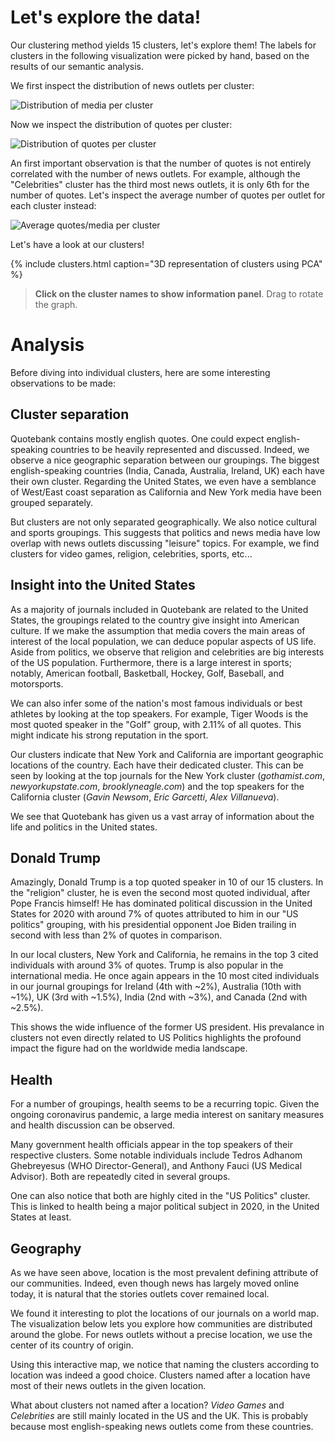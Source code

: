 # Let's explore the data!

Our clustering method yields 15 clusters, let's explore them! The labels for
clusters in the following visualization were picked by hand, based on the
results of our semantic analysis.

We first inspect the distribution of news outlets per cluster:

![Distribution of media per cluster](/assets/img/media_percluster.PNG)

Now we inspect the distribution of quotes per cluster:

![Distribution of quotes per cluster](/assets/img/quotes_percluster.PNG)

An first important observation is that the number of quotes is not entirely correlated with the number of news outlets. For example, although the "Celebrities" cluster has the third most news outlets, it is only 6th for the number of quotes. Let's inspect the average number of quotes per outlet for each cluster instead:

![Average quotes/media per cluster](/assets/img/quotes_peroutlet.PNG)

Let's have a look at our clusters!

{% include clusters.html caption="3D representation of clusters using PCA" %} 

> **Click on the cluster names to show information panel**.
> Drag to rotate the graph.

# Analysis

Before diving into individual clusters, here are some interesting observations to be made:

## Cluster separation
Quotebank contains mostly english quotes. One could expect english-speaking countries to be heavily represented and discussed. Indeed, we observe a nice geographic separation between our groupings. The biggest english-speaking countries (India, Canada, Australia, Ireland, UK) each have their own cluster. Regarding the United States, we even have a semblance of West/East coast separation as California and New York media have been grouped separately.

But clusters are not only separated geographically. We also notice cultural and sports groupings. This suggests that politics and news media have low overlap with news outlets discussing "leisure" topics. For example, we find clusters for video games, religion, celebrities, sports, etc... 

## Insight into the United States
As a majority of journals included in Quotebank are related to the United States, the groupings related to the country give insight into American culture. If we make the assumption that media covers the main areas of interest of the local population, we can deduce popular aspects of US life. Aside from politics, we observe that religion and celebrities are big interests of the US population. Furthermore, there is a large interest in sports; notably, American football, Basketball, Hockey, Golf, Baseball, and motorsports. 

We can also infer some of the nation's most famous individuals or best athletes by looking at the top speakers. For example, Tiger Woods is the most quoted speaker in the "Golf" group, with 2.11% of all quotes. This might indicate his strong reputation in the sport. 

Our clusters indicate that New York and California are important geographic locations of the country. Each have their dedicated cluster. This can be seen by looking at the top journals for the New York cluster (_gothamist.com_, _newyorkupstate.com_, _brooklyneagle.com_) and the top speakers for the California cluster (_Gavin Newsom_, _Eric Garcetti_, _Alex Villanueva_).

We see that Quotebank has given us a vast array of information about the life and politics in the United states. 

## Donald Trump
Amazingly, Donald Trump is a top quoted speaker in 10 of our 15 clusters. In the "religion" cluster, he is even the second most quoted individual, after Pope Francis himself! He has dominated political discussion in the United States for 2020 with around 7% of quotes attributed to him in our "US politics" grouping, with his presidential opponent Joe Biden trailing in second with less than 2% of quotes in comparison. 

In our local clusters, New York and California, he remains in the top 3 cited individuals with around 3% of quotes. Trump is also popular in the international media. He once again appears in the 10 most cited individuals in our journal groupings for Ireland (4th with ~2%), Australia (10th with ~1%), UK (3rd with ~1.5%), India (2nd with ~3%), and Canada (2nd with ~2.5%). 

This shows the wide influence of the former US president. His prevalance in clusters not even directly related to US Politics highlights the profound impact the figure had on the worldwide media landscape. 

## Health
For a number of groupings, health seems to be a recurring topic. Given the ongoing coronavirus pandemic, a large media interest on sanitary measures and health discussion can be observed. 

Many government health officials appear in the top speakers of their respective clusters. Some notable individuals include Tedros Adhanom Ghebreyesus (WHO Director-General), and Anthony Fauci (US Medical Advisor). Both are repeatedly cited in several groups.

One can also notice that both are highly cited in the "US Politics" cluster. This is linked to health being a major political subject in 2020, in the United States at least.

## Geography

As we have seen above, location is the most prevalent defining attribute of our communities. Indeed, even though news has largely moved online today, it is natural that the stories outlets cover remained local.

We found it interesting to plot the locations of our journals on a world map. The visualization below lets you explore how communities are distributed around the globe. For news outlets without a precise location, we use the center of its country of origin.

Using this interactive map, we notice that naming the clusters according to location was indeed a good choice. Clusters named after a location have most of their news outlets in the given location.

What about clusters not named after a location? _Video Games_ and _Celebrities_ are still mainly located in the US and the UK. This is probably because most english-speaking news outlets come from these countries.
